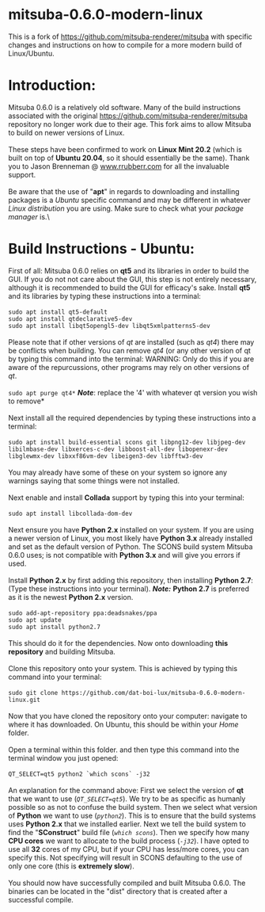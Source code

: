 # mitsuba-0.6.0-modern-linux
This is a fork of https://github.com/mitsuba-renderer/mitsuba with specific changes and instructions on how to compile for a more modern build of Linux/Ubuntu.
# Introduction:
Mitsuba 0.6.0 is a relatively old software. Many of the build instructions associated with the original https://github.com/mitsuba-renderer/mitsuba repository no longer work due to their age. This fork aims to allow Mitsuba to build on newer versions of Linux.\
\
These steps have been confirmed to work on **Linux Mint 20.2** (which is built on top of **Ubuntu 20.04**, so it should essentially be the same). Thank you to Jason Brenneman @ www.rrubberr.com for all the invaluable support.\
\
Be aware that the use of "**apt**" in regards to downloading and installing packages is a *Ubuntu* specific command and may be different in whatever *Linux distribution* you are using. Make sure to check what your *package manager* is.\

# Build Instructions - Ubuntu:
First of all: Mitsuba 0.6.0 relies on **qt5** and its libraries in order to build the GUI. If you do not not care about the GUI, this step is not entirely necessary, although it is recommended to build the GUI for efficacy's sake. Install **qt5** and its libraries by typing these instructions into a terminal: \
\
```sudo apt install qt5-default``` \
```sudo apt install qtdeclarative5-dev``` \
```sudo apt install libqt5opengl5-dev libqt5xmlpatterns5-dev```\
\
Please note that if other versions of *qt* are installed  (such as *qt4*) there may be conflicts when building. You can remove *qt4* (or any other version of qt by typing this command into the terminal: WARNING: Only do this if you are aware of the repurcussions, other programs may rely on other versions of *qt*.\
\
```sudo apt purge qt4*``` ***Note***: replace the '4' with whatever qt version you wish to remove*\
\
Next install all the required dependencies by typing these instructions into a terminal: \
\
```sudo apt install build-essential scons git libpng12-dev libjpeg-dev libilmbase-dev libxerces-c-dev libboost-all-dev libopenexr-dev libglewmx-dev libxxf86vm-dev libeigen3-dev libfftw3-dev```\
\
You may already have some of these on your system so ignore any warnings saying that some things were not installed.\
\
Next enable and install **Collada** support by typing this into your terminal:\
\
```sudo apt install libcollada-dom-dev```\
\
Next ensure you have **Python 2.x** installed on your system. If you are using a newer version of Linux, you most likely have **Python 3.x** already installed and set as the default version of Python. The SCONS build system Mitsuba 0.6.0 uses; is not compatible with **Python 3.x** and will give you errors if used.\
\
Install **Python 2.x** by first adding this repository, then installing **Python 2.7**: (Type these instructions into your terminal). ***Note:*** **Python 2.7** is preferred as it is the newest **Python 2.x** version.\
\
```sudo add-apt-repository ppa:deadsnakes/ppa```\
```sudo apt update```\
```sudo apt install python2.7```\
\
This should do it for the dependencies. Now onto downloading **this repository** and building Mitsuba.\
\
Clone this repository onto your system. This is achieved by typing this command into your terminal:\
\
```sudo git clone https://github.com/dat-boi-lux/mitsuba-0.6.0-modern-linux.git```\
\
Now that you have cloned the repository onto your computer: navigate to where it has downloaded. On Ubuntu, this should be within your *Home* folder.\
\
Open a terminal within this folder. and then type this command into the terminal window you just opened:\
\
```QT_SELECT=qt5 python2 `which scons` -j32```\
\
An explanation for the command above: First we select the version of **qt** that we want to use (*`QT_SELECT=qt5`*). We try to be as specific as humanly possible so as not to confuse the build system. Then we select what version of **Python** we want to use (*`python2`*). This is to ensure that the build systems uses **Python 2.x** that we installed earlier. Next we tell the build system to find the "**SConstruct**" build file (*`which scons`*). Then we specify how many **CPU cores** we want to allocate to the build process (*`-j32`*). I have opted to use all **32** cores of my CPU, but if your CPU has less/more cores, you can specify this. Not specifying will result in SCONS defaulting to the use of only one core (this is **extremely slow**).\
\
You should now have successfully compiled and built Mitsuba 0.6.0. The binaries can be located in the "dist" directory that is created after a successful compile.
